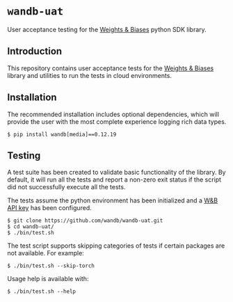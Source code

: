 # `wandb-uat`
User acceptance testing for the [Weights & Biases](https://wandb.com) python SDK library.

## Introduction
This repository contains user acceptance tests for the
[Weights & Biases](https://github.com/wandb/client) library
and utilities to run the tests in cloud environments.

## Installation
The recommended installation includes optional dependencies, which will provide the user
with the most complete experience logging rich data types.

```shell
$ pip install wandb[media]==0.12.19
```

## Testing
A test suite has been created to validate basic functionality of the library.
By default, it will run all the tests and report a non-zero exit status if the script
did not successfully execute all the tests.

The tests assume the python environment has been initialized and
a [W&B API key](https://wandb.ai/authorize) has been configured.

```shell
$ git clone https://github.com/wandb/wandb-uat.git
$ cd wandb-uat/
$ ./bin/test.sh
```

The test script supports skipping categories of tests if certain packages are not available.
For example:

```shell
$ ./bin/test.sh --skip-torch
```

Usage help is available with:
```shell
$ ./bin/test.sh --help
```
